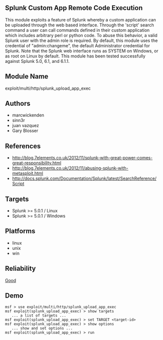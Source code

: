 ## Splunk Custom App Remote Code Execution

This module exploits a feature of Splunk whereby a custom 
application can be uploaded through the web based interface. 
Through the 'script' search command a user can call commands 
defined in their custom application which includes arbitrary 
perl or python code. To abuse this behavior, a valid Splunk 
user with the admin role is required. By default, this 
module uses the credential of "admin:changeme", the default 
Administrator credential for Splunk. Note that the Splunk 
web interface runs as SYSTEM on Windows, or as root on Linux 
by default. This module has been tested successfully against 
Splunk 5.0, 6.1, and 6.1.1.


## Module Name
exploit/multi/http/splunk_upload_app_exec

## Authors
* marcwickenden
* sinn3r
* juan vazquez
* Gary Blosser


## References
* http://blog.7elements.co.uk/2012/11/splunk-with-great-power-comes-great-responsibility.html
* http://blog.7elements.co.uk/2012/11/abusing-splunk-with-metasploit.html
* http://docs.splunk.com/Documentation/Splunk/latest/SearchReference/Script



## Targets
* Splunk >= 5.0.1 / Linux
* Splunk >= 5.0.1 / Windows


## Platforms
* linux
* unix
* win

## Reliability
[Good](https://github.com/rapid7/metasploit-framework/wiki/Exploit-Ranking)

## Demo

```
msf > use exploit/multi/http/splunk_upload_app_exec
msf exploit(splunk_upload_app_exec) > show targets
   ... a list of targets ...
msf exploit(splunk_upload_app_exec) > set TARGET <target-id>
msf exploit(splunk_upload_app_exec) > show options
   ... show and set options ...
msf exploit(splunk_upload_app_exec) > run
```
    
    